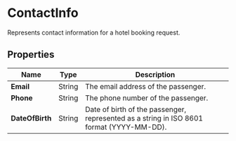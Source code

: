 # ContactInfo

Represents contact information for a hotel booking request.

## Properties

| Name | Type | Description |
|------|------|-------------|
| **Email** | String | The email address of the passenger. |
| **Phone** | String | The phone number of the passenger. |
| **DateOfBirth** | String | Date of birth of the passenger, represented as a string in ISO 8601 format (YYYY-MM-DD). |
